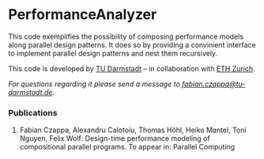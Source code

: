 # PerformanceAnalyzer

This code exemplifies the possibility of composing performance models along parallel design patterns.
It does so by providing a convinient interface to implement parallel design patterns and nest them recursively.

This code is developed by [TU Darmstadt](https://www.parallel.informatik.tu-darmstadt.de/) – 
in collaboration with [ETH Zurich](https://spcl.inf.ethz.ch/).

*For questions regarding it please send a message to <fabian.czappa@tu-darmstadt.de>.*

### Publications

1. Fabian Czappa, Alexandru Calotoiu, Thomas Höhl, Heiko Mantel, Toni Nguyen, Felix Wolf: Design-time performance modeling of compositional parallel
programs. To appear in: Parallel Computing